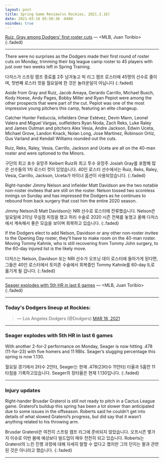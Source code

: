 ```yaml
---
layout: post
title: Spring Game Review(vs Rockies, 2021.3.16)
date: 2021-03-16 05:50:38 -0400
noindex: true
---
```


[Ruiz, Gray among Dodgers' first roster cuts](https://www.mlb.com/dodgers/news/dodgers-first-roster-cuts-spring-training-2021) &mdash; <MLB, Juan Toribio>
{:.faded}

---

There were no surprises as the Dodgers made their first round of roster cuts on Monday, trimming their big league camp roster to 45 players with just over two weeks left in Spring Training.

다저스가 스프링 캠프 종료를 2주 남겨놓고 빅 리그 캠프 로스터에 45명의 선수로 줄이며, 첫번째 로스터 컷을 월요일에 한 것은 놀라운일이 아닙니다
{:.faded}

Aside from Gray and Ruiz, Jacob Amaya, Gerardo Carrillo, Michael Busch, Kody Hoese, Andy Pages, Bobby Miller and Ryan Pepiot were among the other prospects that were part of the cut. Pepiot was one of the most impressive young pitchers this camp, featuring an elite changeup.

Catcher Hunter Feduccia, infielders Omar Estévez, Devin Mann, Leonel Valera and Miguel Vargas, outfielders Ryan Noda, Zach Reks, Luke Raley and James Outman and pitchers Alex Vesia, Andre Jackson, Edwin Uceta, Michael Grove, Landon Knack, Nolan Long, Jose Martinez, Robinson Ortiz, Gus Varland and Kendall Williams rounded out the cuts.

Ruiz, Reks, Raley, Vesia, Carrillo, Jackson and Uceta are all on the 40-man roster and were optioned to the Minors.

구단의 최고 포수 유망주 Keibert Ruiz와 최고 투수 유망주 Josiah Gray를 포함해 많은 선수들의 1차 로스터 컷이 있었습니다. 40인 로스터 선수에서는 Ruiz, Reks, Raley, Vesia, Carrillo, Jackson, Uceta가 마이너 옵션이 사용되었습니다.
{:.faded}

Right-hander Jimmy Nelson and infielder Matt Davidson are the two notable non-roster invitees that are still on the roster. Nelson tossed two scoreless innings on Sunday and has impressed the Dodgers as he continues to rebound from back surgery that cost him the entire 2020 season.

Jimmy Nelson과 Matt Davidson는 NRI 선수로 로스터에 잔류했습니다. Nelson은 일요일에 2이닝 무실점 피칭을 했고 허리 수술로 2020 시즌 전체를 놓쳤고 올해 다저스에서 계속해서 좋은 모습을 보이며 회복하고 있습니다.
{:.faded}

If the Dodgers elect to add Nelson, Davidson or any other non-roster invitee to the Opening Day roster, they’ll have to make room on the 40-man roster. Moving Tommy Kahnle, who is still recovering from Tommy John surgery, to the 60-day injured list is the likely move.

다저스는 Nelson, Davidson 또는 NRI 선수가 오프닝 데이 로스터에 들아가게 된다면, 그들은 40인 로스터에서 토미존 수술에서 회복중인 Tommy Kahnle를 60-day IL로 옮기게 될 겁니다.
{:.faded}

---

[Seager explodes with 5th HR in last 6 games](https://www.mlb.com/dodgers/news/corey-seager-spring-training-2021-home-runs) &mdash; <MLB, Juan Toribio>
{:.faded}

---

### Today's Dodgers lineup at Rockies:

<script async src="//platform.twitter.com/widgets.js" charset="utf-8"></script>
<blockquote class="twitter-tweet" data-lang="en">
  &mdash; Los Angeles Dodgers (@Dodgers)
  <a href="https://twitter.com/Dodgers/status/1371510385346441216">MAR 16, 2021</a>
</blockquote>

---

### Seager explodes with 5th HR in last 6 games
With another 2-for-2 performance on Monday, Seager is now hitting .478 (11-for-23) with five homers and 11 RBIs. Seager’s slugging percentage this spring is now 1.130.

월요일 경기에서 2타수 2안타, Seager는 현재 .478(23타수 11안타) 타율과 5홈런 11타점을 기록하고있습니다. Seager의 장타율은 현재 1.130입니다.
{:.faded}

---

### Injury updates
Right-hander Brusdar Graterol is still not ready to pitch in a Cactus League game. Graterol’s buildup this spring has been a lot slower than anticipated due to some issues in the offseason. Roberts said he couldn’t get into details of what slowed Graterol’s progress, but did say that it wasn’t anything related to his throwing arm.

Brusdar Graterol은 여전히 스프링 캠프 리그에 준비되지 않았습니다. 오프시즌 몇가지 이슈로 이번 봄에 예상보다 빌드업이 매우 천천히 되고 있습니다. Roberts는 Graterol의 느린 진행 과정에 대해 자세히 말할 수 없다고 했지만 그의 던지는 팔과 관련된 것은 아니라고 했습니다.
{:.faded}

---
